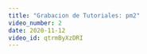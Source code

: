 ```yaml
---
title: "Grabacion de Tutoriales: pm2"
video_number: 2
date: 2020-11-12
video_id: qtrmByXzDRI
---
```

